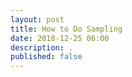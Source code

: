 ```yaml
---
layout: post
title: How to Do Sampling
date: 2018-12-25 06:00
description: .
published: false
---
```


